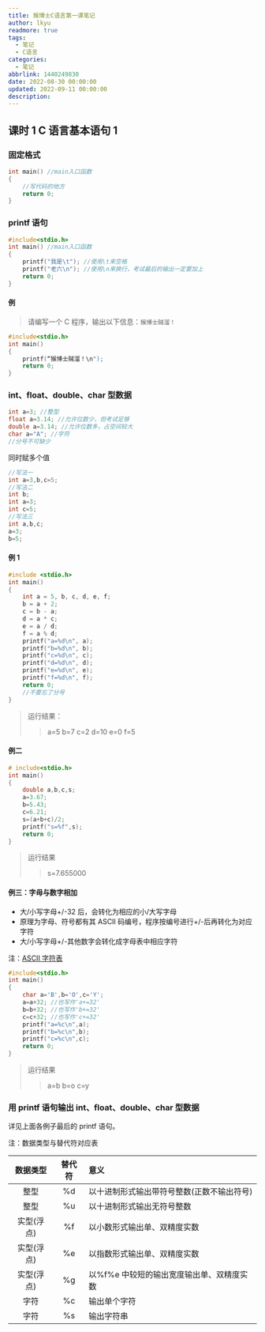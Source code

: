 ```yaml
---
title: 猴博士C语言第一课笔记
author: lkyu
readmore: true
tags:
  - 笔记
  - C语言
categories:
  - 笔记
abbrlink: 1440249830
date: 2022-08-30 00:00:00
updated: 2022-09-11 00:00:00
description:
---
```


## 课时 1 C 语言基本语句 1

### 固定格式

```c
int main() //main入口函数
{
    //写代码的地方
    return 0;
}
```

### printf 语句

```c
#include<stdio.h>
int main() //main入口函数
{
    printf("我是\t"); //使用\t来空格
    printf("老六\n"); //使用\n来换行，考试最后的输出一定要加上
    return 0;
}
```

#### 例

> 请编写一个 C 程序，输出以下信息：`猴博士贼溜！`

```c
#include<stdio.h>
int main()
{
    printf(“猴博士贼溜！\n");
    return 0;
}
```

### int、float、double、char 型数据

```c
int a=3; //整型
float a=3.14; //允许位数少，但考试足够
double a=3.14; //允许位数多，占空间较大
char a="A"; //字符
//分号不可缺少
```

同时赋多个值

```c
//写法一
int a=3,b,c=5;
//写法二
int b;
int a=3;
int c=5;
//写法三
int a,b,c;
a=3;
b=5;
```

#### 例 1

```c
#include <stdio.h>
int main()
{
    int a = 5, b, c, d, e, f;
    b = a + 2;
    c = b - a;
    d = a * c;
    e = a / d;
    f = a % d;
    printf("a=%d\n", a);
    printf("b=%d\n", b);
    printf("c=%d\n", c);
    printf("d=%d\n", d);
    printf("e=%d\n", e);
    printf("f=%d\n", f);
    return 0;
    //不要忘了分号
}
```

> 运行结果：
>
> > a=5
> > b=7
> > c=2
> > d=10
> > e=0
> > f=5

#### 例二

```c
# include<stdio.h>
int main()
{
    double a,b,c,s;
    a=3.67;
    b=5.43;
    c=6.21;
    s=(a+b+c)/2;
    printf("s=%f",s);
    return 0;
}
```

> 运行结果
>
> > s=7.655000

#### 例三：字母与数字相加

- 大/小写字母+/-32 后，会转化为相应的小/大写字母
- 原理为字母、符号都有其 ASCII 码编号，程序按编号进行+/-后再转化为对应字符
- 大/小写字母+/-其他数字会转化成字母表中相应字符

注：[ASCII 字符表](https://www.zybuluo.com/pandaoxi2022/note/2322378)

```c
#include<stdio.h>
int main()
{
    char a='B',b='O',c='Y';
    a=a+32; //也写作'a+=32'
    b=b+32; //也写作'b+=32'
    c=c+32; //也写作'c+=32'
    printf("a=%c\n",a);
    printf("b=%c\n",b);
    printf("c=%c\n",c);
    return 0;
}
```

> 运行结果
>
> > a=b
> > b=o
> > c=y

### 用 printf 语句输出 int、float、double、char 型数据

详见上面各例子最后的 printf 语句。

注：数据类型与替代符对应表

|  数据类型  | 替代符 | 意义                                       |
| :--------: | :----: | :----------------------------------------- |
|    整型    |   %d   | 以十进制形式输出带符号整数(正数不输出符号) |
|    整型    |   %u   | 以十进制形式输出无符号整数                 |
| 实型(浮点) |   %f   | 以小数形式输出单、双精度实数               |
| 实型(浮点) |   %e   | 以指数形式输出单、双精度实数               |
| 实型(浮点) |   %g   | 以%f%e 中较短的输出宽度输出单、双精度实数  |
|    字符    |   %c   | 输出单个字符                               |
|    字符    |   %s   | 输出字符串                                 |
